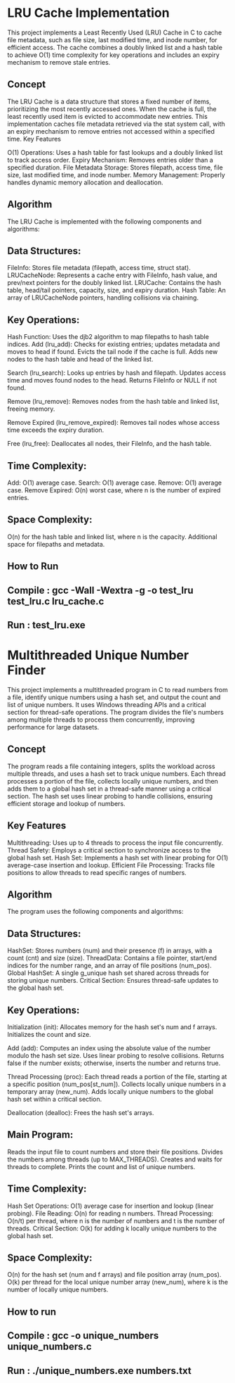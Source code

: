 # LRU Cache Implementation
This project implements a Least Recently Used (LRU) Cache in C to cache file metadata, such as file size, last modified time, and inode number, for efficient access. The cache combines a doubly linked list and a hash table to achieve O(1) time complexity for key operations and includes an expiry mechanism to remove stale entries.
## Concept
The LRU Cache is a data structure that stores a fixed number of items, prioritizing the most recently accessed ones. When the cache is full, the least recently used item is evicted to accommodate new entries. This implementation caches file metadata retrieved via the stat system call, with an expiry mechanism to remove entries not accessed within a specified time.
Key Features

O(1) Operations: Uses a hash table for fast lookups and a doubly linked list to track access order.
Expiry Mechanism: Removes entries older than a specified duration.
File Metadata Storage: Stores filepath, access time, file size, last modified time, and inode number.
Memory Management: Properly handles dynamic memory allocation and deallocation.

## Algorithm
The LRU Cache is implemented with the following components and algorithms:

## Data Structures:

FileInfo: Stores file metadata (filepath, access time, struct stat).
LRUCacheNode: Represents a cache entry with FileInfo, hash value, and prev/next pointers for the doubly linked list.
LRUCache: Contains the hash table, head/tail pointers, capacity, size, and expiry duration.
Hash Table: An array of LRUCacheNode pointers, handling collisions via chaining.


## Key Operations:

Hash Function: Uses the djb2 algorithm to map filepaths to hash table indices.
Add (lru_add):
Checks for existing entries; updates metadata and moves to head if found.
Evicts the tail node if the cache is full.
Adds new nodes to the hash table and head of the linked list.

Search (lru_search):
Looks up entries by hash and filepath.
Updates access time and moves found nodes to the head.
Returns FileInfo or NULL if not found.

Remove (lru_remove):
Removes nodes from the hash table and linked list, freeing memory.

Remove Expired (lru_remove_expired):
Removes tail nodes whose access time exceeds the expiry duration.

Free (lru_free):
Deallocates all nodes, their FileInfo, and the hash table.


## Time Complexity:

Add: O(1) average case.
Search: O(1) average case.
Remove: O(1) average case.
Remove Expired: O(n) worst case, where n is the number of expired entries.


## Space Complexity:

O(n) for the hash table and linked list, where n is the capacity.
Additional space for filepaths and metadata.

## How to Run
## Compile : gcc -Wall -Wextra -g -o test_lru test_lru.c lru_cache.c
## Run : test_lru.exe


# Multithreaded Unique Number Finder

This project implements a multithreaded program in C to read numbers from a file, identify unique numbers using a hash set, and output the count and list of unique numbers. It uses Windows threading APIs and a critical section for thread-safe operations. The program divides the file's numbers among multiple threads to process them concurrently, improving performance for large datasets.

## Concept

The program reads a file containing integers, splits the workload across multiple threads, and uses a hash set to track unique numbers. Each thread processes a portion of the file, collects locally unique numbers, and then adds them to a global hash set in a thread-safe manner using a critical section. The hash set uses linear probing to handle collisions, ensuring efficient storage and lookup of numbers.

## Key Features
Multithreading: Uses up to 4 threads to process the input file concurrently.
Thread Safety: Employs a critical section to synchronize access to the global hash set.
Hash Set: Implements a hash set with linear probing for O(1) average-case insertion and lookup.
Efficient File Processing: Tracks file positions to allow threads to read specific ranges of numbers.

## Algorithm

The program uses the following components and algorithms:

## Data Structures:

HashSet: Stores numbers (num) and their presence (f) in arrays, with a count (cnt) and size (size).
ThreadData: Contains a file pointer, start/end indices for the number range, and an array of file positions (num_pos).
Global HashSet: A single g_unique hash set shared across threads for storing unique numbers.
Critical Section: Ensures thread-safe updates to the global hash set.



## Key Operations:

Initialization (init):
Allocates memory for the hash set's num and f arrays.
Initializes the count and size.

Add (add):
Computes an index using the absolute value of the number modulo the hash set size.
Uses linear probing to resolve collisions.
Returns false if the number exists; otherwise, inserts the number and returns true.

Thread Processing (proc):
Each thread reads a portion of the file, starting at a specific position (num_pos[st_num]).
Collects locally unique numbers in a temporary array (new_num).
Adds locally unique numbers to the global hash set within a critical section.

Deallocation (dealloc):
Frees the hash set's arrays.



## Main Program:

Reads the input file to count numbers and store their file positions.
Divides the numbers among threads (up to MAX_THREADS).
Creates and waits for threads to complete.
Prints the count and list of unique numbers.


## Time Complexity:

Hash Set Operations: O(1) average case for insertion and lookup (linear probing).
File Reading: O(n) for reading n numbers.
Thread Processing: O(n/t) per thread, where n is the number of numbers and t is the number of threads.
Critical Section: O(k) for adding k locally unique numbers to the global hash set.


## Space Complexity:

O(n) for the hash set (num and f arrays) and file position array (num_pos).
O(k) per thread for the local unique number array (new_num), where k is the number of locally unique numbers.

## How to run
## Compile : gcc -o unique_numbers unique_numbers.c  
## Run : ./unique_numbers.exe numbers.txt
